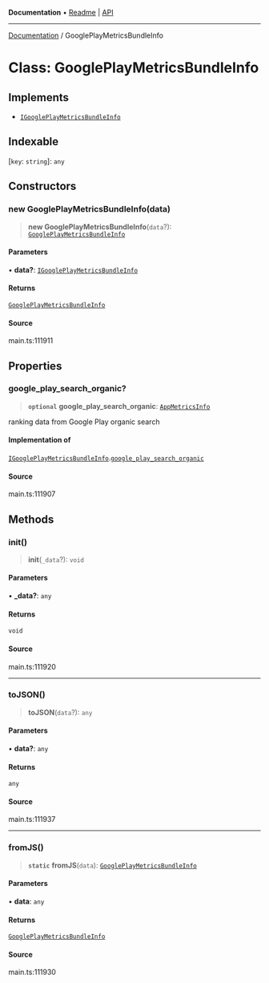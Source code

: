 **Documentation** • [Readme](../README.md) \| [API](../globals.md)

***

[Documentation](../README.md) / GooglePlayMetricsBundleInfo

# Class: GooglePlayMetricsBundleInfo

## Implements

- [`IGooglePlayMetricsBundleInfo`](../interfaces/IGooglePlayMetricsBundleInfo.md)

## Indexable

 \[`key`: `string`\]: `any`

## Constructors

### new GooglePlayMetricsBundleInfo(data)

> **new GooglePlayMetricsBundleInfo**(`data`?): [`GooglePlayMetricsBundleInfo`](GooglePlayMetricsBundleInfo.md)

#### Parameters

• **data?**: [`IGooglePlayMetricsBundleInfo`](../interfaces/IGooglePlayMetricsBundleInfo.md)

#### Returns

[`GooglePlayMetricsBundleInfo`](GooglePlayMetricsBundleInfo.md)

#### Source

main.ts:111911

## Properties

### google\_play\_search\_organic?

> **`optional`** **google\_play\_search\_organic**: [`AppMetricsInfo`](AppMetricsInfo.md)

ranking data from Google Play organic search

#### Implementation of

[`IGooglePlayMetricsBundleInfo`](../interfaces/IGooglePlayMetricsBundleInfo.md).[`google_play_search_organic`](../interfaces/IGooglePlayMetricsBundleInfo.md#google_play_search_organic)

#### Source

main.ts:111907

## Methods

### init()

> **init**(`_data`?): `void`

#### Parameters

• **\_data?**: `any`

#### Returns

`void`

#### Source

main.ts:111920

***

### toJSON()

> **toJSON**(`data`?): `any`

#### Parameters

• **data?**: `any`

#### Returns

`any`

#### Source

main.ts:111937

***

### fromJS()

> **`static`** **fromJS**(`data`): [`GooglePlayMetricsBundleInfo`](GooglePlayMetricsBundleInfo.md)

#### Parameters

• **data**: `any`

#### Returns

[`GooglePlayMetricsBundleInfo`](GooglePlayMetricsBundleInfo.md)

#### Source

main.ts:111930
